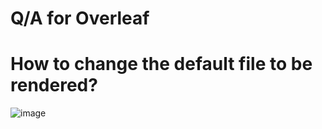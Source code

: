 # Q/A for Overleaf

# How to change the default file to be rendered?

![image](https://github.com/user-attachments/assets/3ce18f2c-b73f-49cf-8455-224d676117dd)
